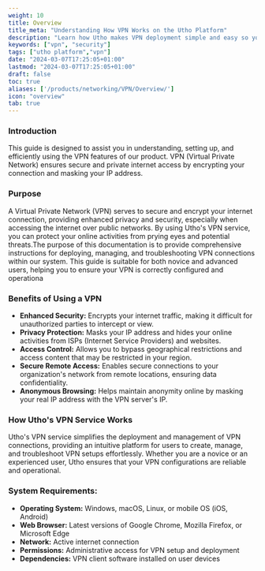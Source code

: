 ```yaml
---
weight: 10
title: Overview
title_meta: "Understanding How VPN Works on the Utho Platform"
description: "Learn how Utho makes VPN deployment simple and easy so you easily anticipate your cloud infrastructure costs"
keywords: ["vpn", "security"]
tags: ["utho platform","vpn"]
date: "2024-03-07T17:25:05+01:00"
lastmod: "2024-03-07T17:25:05+01:00"
draft: false
toc: true
aliases: ['/products/networking/VPN/Overview/']
icon: "overview"
tab: true
---
```

### Introduction

This guide is designed to assist you in understanding, setting up, and efficiently using the VPN features of our product. VPN (Virtual Private Network) ensures secure and private internet access by encrypting your connection and masking your IP address.

### Purpose

A Virtual Private Network (VPN) serves to secure and encrypt your internet connection, providing enhanced privacy and security, especially when accessing the internet over public networks. By using Utho's VPN service, you can protect your online activities from prying eyes and potential threats.The purpose of this documentation is to provide comprehensive instructions for deploying, managing, and troubleshooting VPN connections within our system. This guide is suitable for both novice and advanced users, helping you to ensure your VPN is correctly configured and operationa

### Benefits of Using a VPN

* **Enhanced Security:** Encrypts your internet traffic, making it difficult for unauthorized parties to intercept or view.
* **Privacy Protection:** Masks your IP address and hides your online activities from ISPs (Internet Service Providers) and websites.
* **Access Control:** Allows you to bypass geographical restrictions and access content that may be restricted in your region.
* **Secure Remote Access:** Enables secure connections to your organization's network from remote locations, ensuring data confidentiality.
* **Anonymous Browsing:** Helps maintain anonymity online by masking your real IP address with the VPN server's IP.

### How Utho's VPN Service Works

Utho's VPN service simplifies the deployment and management of VPN connections, providing an intuitive platform for users to create, manage, and troubleshoot VPN setups effortlessly. Whether you are a novice or an experienced user, Utho ensures that your VPN configurations are reliable and operational.

### System Requirements:

* **Operating System:** Windows, macOS, Linux, or mobile OS (iOS, Android)
* **Web Browser:** Latest versions of Google Chrome, Mozilla Firefox, or Microsoft Edge
* **Network:** Active internet connection
* **Permissions:** Administrative access for VPN setup and deployment
* **Dependencies:** VPN client software installed on user devices
